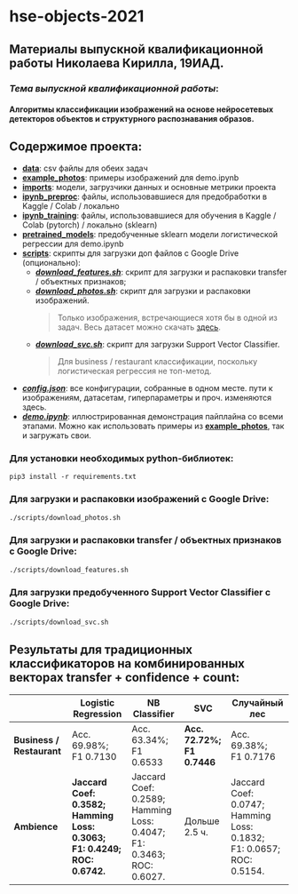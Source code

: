 # hse-objects-2021
## Материалы выпускной квалификационной работы Николаева Кирилла, 19ИАД.

### _Тема выпускной квалификационной работы_:
#### Алгоритмы классификации изображений на основе нейросетевых детекторов объектов и структурного распознавания образов.

## Содержимое проекта:

- [**data**][dat]: csv файлы для обеих задач
- [**example_photos**][exP]: примеры изображений для demo.ipynb
- [**imports**][imp]: модели, загрузчики данных и основные метрики проекта
- [**ipynb_preproc**][prep]: файлы, использовавшиеся для предобработки в Kaggle / Colab / локально
- [**ipynb_training**][train]: файлы, использовавшиеся для обучения в Kaggle / Colab (pytorch) / локально (sklearn)
- [**pretrained_models**][pretr]: предобученные sklearn модели логистической регрессии для demo.ipynb
- [**scripts**][scr]: скрипты для загрузки доп файлов с Google Drive (опционально):
  - [***download_features.sh***][dF]: скрипт для загрузки и распаковки transfer / объектных признаков;
  - [***download_photos.sh***][dP]: скрипт для загрузки и распаковки изображений.
    > Только изображения, встречающиеся хотя бы в одной из задач.
    > Весь датасет можно скачать [здесь][yelp].
  - [***download_svc.sh***][dS]: скрипт для загрузки Support Vector Classifier.
    > Для business / restaurant классификации, поскольку логистическая регрессия не топ-метод.
- [***config.json***][conf]: все конфигурации, собранные в одном месте. пути к изображениям, датасетам, гиперпараметры и проч. изменяются здесь.
- [***demo.ipynb***][demo]: иллюстрированная демонстрация пайплайна со всеми этапами. Можно как использовать примеры из [**example_photos**][exP], так и загружать свои.

### Для установки необходимых python-библиотек:
```
pip3 install -r requirements.txt
```
### Для загрузки и распаковки изображений с Google Drive:
```sh
./scripts/download_photos.sh
```
### Для загрузки и распаковки transfer / объектных признаков с Google Drive:
```sh
./scripts/download_features.sh
```
### Для загрузки предобученного Support Vector Classifier с Google Drive:
```sh
./scripts/download_svc.sh
```
## Результаты для традиционных классификаторов на комбинированных векторах transfer + confidence + count:

| | Logistic Regression | NB Classifier | SVC | Случайный лес |
| ------ | ------ | ------ | ------ | ------ |
| **Business / Restaurant** | Acc. 69.98%;<br>F1 0.7130 | Acc. 63.34%;<br>F1 0.6533 | **Acc. 72.72%;<br>F1 0.7446** | Acc. 69.38%;<br>F1 0.7176 |
| **Ambience** | **Jaccard Coef: 0.3582;<br>Hamming Loss: 0.3063;<br>F1: 0.4249;<br>ROC: 0.6742.** | Jaccard Coef: 0.2589;<br>Hamming Loss: 0.4047;<br>F1: 0.3463;<br>ROC: 0.6027. | Дольше 2.5 ч. | Jaccard Coef: 0.0747;<br>Hamming Loss: 0.1832;<br>F1: 0.0657;<br>ROC: 0.5154. |

   [yelp]: <https://www.yelp.com/dataset/>
    
   [dat]: <https://github.com/Pythonimous/hse-objects-2021/tree/main/data>
   [exP]: <https://github.com/Pythonimous/hse-objects-2021/tree/main/example_photos>
   [imp]: <https://github.com/Pythonimous/hse-objects-2021/tree/main/imports>
   [prep]: <https://github.com/Pythonimous/hse-objects-2021/tree/main/ipynb_preproc>
   [train]: <https://github.com/Pythonimous/hse-objects-2021/tree/main/ipynb_training>
   [pretr]: <https://github.com/Pythonimous/hse-objects-2021/tree/main/pretrained_models>
   [scr]: <https://github.com/Pythonimous/hse-objects-2021/tree/main/scripts>
   
   [dF]: <https://github.com/Pythonimous/hse-objects-2021/blob/main/scripts/download_features.sh>
   [dP]: <https://github.com/Pythonimous/hse-objects-2021/blob/main/scripts/download_photos.sh>
   [dS]: <https://github.com/Pythonimous/hse-objects-2021/blob/main/scripts/download_svc.sh>
   [conf]: <https://github.com/Pythonimous/hse-objects-2021/blob/main/config.json>
   [demo]: <https://github.com/Pythonimous/hse-objects-2021/blob/main/demo.ipynb>
